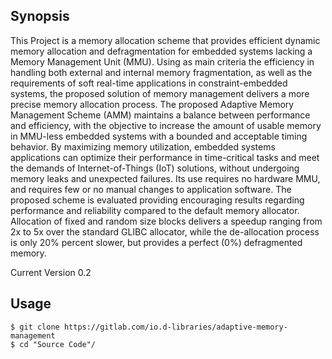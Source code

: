 ## Synopsis

This Project is a memory allocation scheme that provides efficient dynamic memory allocation and defragmentation for embedded systems lacking a Memory Management Unit (MMU). Using as main criteria the efficiency in handling both external and internal memory fragmentation, as well as the requirements of soft real-time applications in constraint-embedded systems, the proposed solution of memory management delivers a more precise memory allocation process. 
The proposed Adaptive Memory Management Scheme (AMM) maintains a balance between performance and efficiency, with the objective to increase the amount of usable memory in MMU-less embedded systems with a bounded and acceptable timing behavior. By maximizing memory utilization, embedded systems applications can optimize their performance in time-critical tasks and meet the demands of Internet-of-Things (IoT) solutions, without undergoing memory leaks and unexpected failures. 
Its use requires no hardware MMU, and requires few or no manual changes to application software. The proposed scheme is evaluated providing encouraging results regarding performance and reliability compared to the default memory allocator. Allocation of fixed and random size blocks delivers a speedup ranging from 2x to 5x over the standard GLIBC allocator, while the de-allocation process is only 20% percent slower, but provides a perfect (0%) defragmented memory.

Current Version 0.2

## Usage

```
$ git clone https://gitlab.com/io.d-libraries/adaptive-memory-management
$ cd "Source Code"/
```